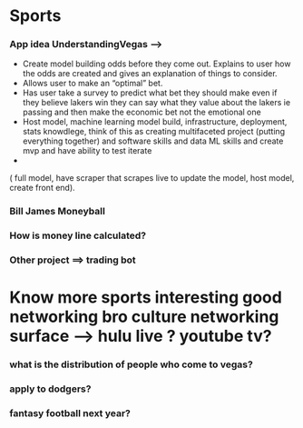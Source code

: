# Sports

### App idea UnderstandingVegas --> 
- Create model building odds before they come out. Explains to user how the odds are created and gives an explanation of things to consider.
- Allows user to make an “optimal” bet.
- Has user take a survey to predict what bet they should make even if they believe lakers win they can say what they value about the lakers ie passing and then make the economic bet not the emotional one 
- Host model, machine learning model build, infrastructure, deployment, stats knowdlege, think of this as creating multifaceted project (putting everything together) and software skills and data ML skills and create mvp and have ability to test iterate
- 

( full model, have scraper that scrapes live to update the model, host model, create front end). 


### Bill James Moneyball

### How is money line calculated?

### Other project ==> trading bot

# Know more sports interesting good networking bro culture networking surface --> hulu live ? youtube tv?

### what is the distribution of people who come to vegas?

### apply to dodgers?

### fantasy football next year?
